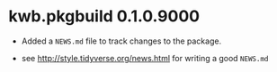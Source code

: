 # kwb.pkgbuild 0.1.0.9000

* Added a `NEWS.md` file to track changes to the package.

* see http://style.tidyverse.org/news.html for writing a good `NEWS.md`


